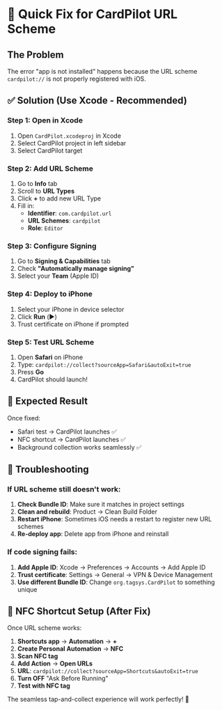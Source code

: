 # 🚀 Quick Fix for CardPilot URL Scheme

## The Problem
The error "app is not installed" happens because the URL scheme `cardpilot://` is not properly registered with iOS.

## ✅ Solution (Use Xcode - Recommended)

### Step 1: Open in Xcode
1. Open `CardPilot.xcodeproj` in Xcode
2. Select CardPilot project in left sidebar
3. Select CardPilot target

### Step 2: Add URL Scheme
1. Go to **Info** tab
2. Scroll to **URL Types**
3. Click **+** to add new URL Type
4. Fill in:
   - **Identifier**: `com.cardpilot.url`
   - **URL Schemes**: `cardpilot`
   - **Role**: `Editor`

### Step 3: Configure Signing
1. Go to **Signing & Capabilities** tab
2. Check **"Automatically manage signing"**
3. Select your **Team** (Apple ID)

### Step 4: Deploy to iPhone
1. Select your iPhone in device selector
2. Click **Run** (▶️)
3. Trust certificate on iPhone if prompted

### Step 5: Test URL Scheme
1. Open **Safari** on iPhone
2. Type: `cardpilot://collect?sourceApp=Safari&autoExit=true`
3. Press **Go**
4. CardPilot should launch!

## 🎯 Expected Result

Once fixed:
- Safari test → CardPilot launches ✅
- NFC shortcut → CardPilot launches ✅
- Background collection works seamlessly ✅

## 🔧 Troubleshooting

### If URL scheme still doesn't work:
1. **Check Bundle ID**: Make sure it matches in project settings
2. **Clean and rebuild**: Product → Clean Build Folder
3. **Restart iPhone**: Sometimes iOS needs a restart to register new URL schemes
4. **Re-deploy app**: Delete app from iPhone and reinstall

### If code signing fails:
1. **Add Apple ID**: Xcode → Preferences → Accounts → Add Apple ID
2. **Trust certificate**: Settings → General → VPN & Device Management
3. **Use different Bundle ID**: Change `org.tagsys.CardPilot` to something unique

## 📱 NFC Shortcut Setup (After Fix)

Once URL scheme works:

1. **Shortcuts app** → **Automation** → **+**
2. **Create Personal Automation** → **NFC**
3. **Scan NFC tag**
4. **Add Action** → **Open URLs**
5. **URL**: `cardpilot://collect?sourceApp=Shortcuts&autoExit=true`
6. **Turn OFF** "Ask Before Running"
7. **Test with NFC tag**

The seamless tap-and-collect experience will work perfectly! 🎉
